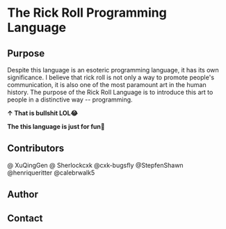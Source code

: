 # The Rick Roll Programming Language

## Purpose
Despite this language is an esoteric programming language, it has its own significance. I believe that rick roll is not only a way to promote people's communication, it is also one of the most paramount art in the human history. The purpose of the Rick Roll Language is to introduce this art to people in a distinctive way -- programming.

**↑ That is bullshit LOL😂**

**The this language is just for fun🤣**

## Contributors
@ XuQingGen
@ Sherlockcxk
@cxk-bugsfly
@StepfenShawn
@henriqueritter
@calebrwalk5

## Author

## Contact
